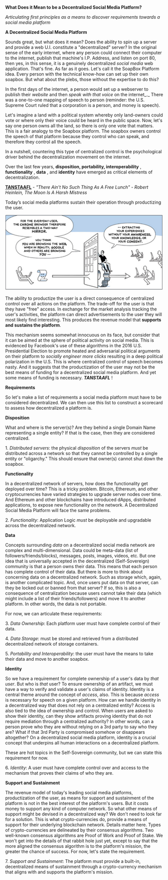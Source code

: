 **What Does it Mean to be a Decentralized Social Media Platform?**

_Articulating first principles as a means to discover requirements towards a social media platform_

**A Decentralized Social Media Platform**

Sounds great, but what does it mean? Does the ability to spin up a server and provide a web U.I. constitute a &quot;decentralized&quot; server? In the original sense of the early internet, where any person could connect their computer to the internet, publish that machine&#39;s I.P. Address, and listen on port 80, then yes, in this sense, it is a genuinely decentralized _social media_ web application. That&#39;s fine. As far as it goes. Let&#39;s call it the SoapBox Platform idea. Every person with the technical know-how can set up their own soapbox. But what about the plebs, those without the expertise to do this?

In the first days of the internet, a person would set up a webserver to publish their _website_ and then _speak with that voice_ on the internet_._ There was a one-to-one mapping of speech to person (reminder: the U.S. Supreme Court ruled that a corporation is a person, and money is speech).

Let's imagine a land with a political system whereby only land-owners could vote or where only their voice could be heard in the public space. Now, let's say one person owns all the land, so there is only one vote that matters. This is a fair analogy to the Soapbox platform. The soapbox owners control the speech of that platform because they control who can speak, and therefore they control all the speech. 

In a nutshell, countering this type of centralized control is the psychological driver behind the decentralization movement on the internet.

Over the last few years, **disposition, portability, interoperability** , **functionality** , **data** , and **identity** have emerged as critical elements of decentralization.

**<a href="https://en.wikipedia.org/wiki/There_ain%27t_no_such_thing_as_a_free_lunch" title="There Ain't No Such Thing As A Free Lunch">TANSTAAFL</a>** - _"There Ain't No Such Thing As A Free Lunch" - Robert Heinlein, The Moon Is A Harsh Mistress_

Today’s social media platforms sustain their operation through productizing the user.

![](users-as-product.jpg)

The ability to productize the user is a direct consequence of centralized control over all actions on the platform. The trade-off for the user is that they have &quot;free&quot; access. In exchange for the market analysis tracking the user&#39;s activities, the platform can direct advertisements to the user they will most likely find interesting. This produces the revenue model that **supports and sustains the platform**.

This mechanism seems somewhat innocuous on its face, but consider that it can be aimed at the sphere of political activity on social media. This is evidenced by Facebook&#39;s use of these algorithms in the 2016 U.S. Presidential Election to promote heated and adversarial political arguments on their platform to _socially engineer more clicks_ resulting in a deep political polarization in the U.S. This is where centralized control of speech becomes nasty. And it suggests that the productization of the user may not be the best means of funding for a decentralized social media platform. And yet some means of funding is necessary. **_TANSTAAFL_** !

**Requirements**

So let&#39;s make a list of requirements a social media platform must have to be considered decentralized. We can then use this list to construct a scorecard to assess how decentralized a platform is.

**Disposition**

What and where is the server(s)? Are they behind a single Domain Name representing a single entity? If that is the case, then they are considered centralized.

1\. _Distributed servers_: the physical _disposition_ of the servers _must_ be distributed across a network so that they cannot be controlled by a single entity or &quot;oligarchy.&quot; This should ensure that owner(s) cannot shut down the soapbox.

**Functionality**

In a decentralized network of servers, how does the functionality get deployed over time? This is a tricky problem. Bitcoin, Ethereum, and other cryptocurrencies have varied strategies to upgrade server nodes over time. And Ethereum and other blockchains have introduced dApps, distributed applications, to expose new functionality on the network. A Decentralized Social Media Platform will face the same problems.

2\. _Functionality_: Application Logic _must_ be deployable and upgradable across the decentralized network.

**Data**

Concepts surrounding _data_ on a decentralized social media network are complex and multi-dimensional. Data could be meta-data (list of followers/friends/blocks), messages, posts, images, videos, etc. But one idea that is universally accepted in the decentralized (Self-Sovereign) community is that a person owns their data. This means that each person has complete control of their data. But there is more to think about concerning data on a decentralized network. Such as storage which, again, is another complicated topic. And, once users put data on that server, can they be locked out or banned from that server? If so, this is also a consequence of centralization because users cannot take their data (which might include a list of their friends/followers) and move it to another platform. In other words, the data is not portable.

For now, we can articulate these requirements:

3\. _Data Ownership_: Each platform user must have complete control of their data.

4\. _Data Storage_: must be stored and retrieved from a distributed decentralized network of storage containers.

5\. _Portability and Interoperability_: the user must have the means to take their data and move to another soapbox.

**Identity**

So we have a requirement for complete ownership of a user&#39;s data by _that user_. But who is _that_ user? To ensure ownership of an artifact, we must have a way to verify and validate a user&#39;s claims of identity. Identity is a central theme around the concept of _access_, also. This is because _access_ is necessary for speech on a given platform. How can we handle identity in a decentralized way that does not rely on a centralized entity? Access is also tied to the idea of ownership and control. When users are asked to show their identity, can they show artifacts proving identity that do not require mediation through a centralized authority? In other words, can a person prove who they are without relying on a 3rd party to say who they are? What if that 3rd Party is compromised somehow or disappears altogether? On a decentralized social media platform, identity is a crucial concept that underpins all human interactions on a decentralized platform.

These are hot topics in the Self-Sovereign community, but we can state this requirement for now.

6\. _Identity_: A user must have complete control over and access to the mechanism that proves their claims of who they are.

**Support and Sustainment**

The revenue model of today&#39;s leading social media platforms, productization of the user, as means for support and sustainment of the platform is not in the best interest of the platform&#39;s users. But it costs money to support any kind of computer network. So what other means of support might be devised in a decentralized way? We don&#39;t need to look far for a solution. This is what crypto-currencies do, provide a means of support for their underlying blockchain network. Details matter here. Types of crypto-currencies are delineated by their consensus algorithms. Two well-known consensus algorithms are Proof of Work and Proof of Stake. We won&#39;t get into the details of that rabbit hole just yet, except to say that the more aligned the consensus algorithm is to the platform&#39;s mission, the greater the chance of success. For now, let&#39;s state the requirement.

7\. _Support and Sustainment_: The platform must provide a built-in, decentralized means of sustainment through a crypto-currency mechanism that aligns with and supports the platform&#39;s mission.
